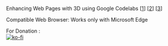 Enhancing Web Pages with 3D using Google Codelabs [<a href="https://codelabs.developers.google.com/codelabs/model-viewer">1</a>] [<a href="https://github.com/googlecodelabs/model-viewer-codelab">2</a>] [<a href="https://modelviewer.dev/index.html">3</a>]

Compatible Web Browser: Works only with Microsoft Edge

For Donation : <br>
[![ko-fi](https://www.ko-fi.com/img/githubbutton_sm.svg)](https://ko-fi.com/ashumeow)
